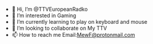 - 👋 Hi, I’m @TTVEuropeanRadko
- 👀 I’m interested in Gaming
- 🌱 I’m currently learning to play on keyboard and mouse
- 💞️ I’m looking to collaborate on My TTV
- 📫 How to reach me Email:MewF@protonmail.com
  
  

<!---
TTVEuropeanRadko/TTVEuropeanRadko is a ✨ special ✨ repository because its `README.md` (this file) appears on your GitHub profile.
You can click the Preview link to take a look at your changes.
--->
